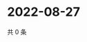 # 2022-08-27

共 0 条

<!-- BEGIN WEIBO -->
<!-- 最后更新时间 Sat Aug 27 2022 17:15:45 GMT+0800 (China Standard Time) -->

<!-- END WEIBO -->

